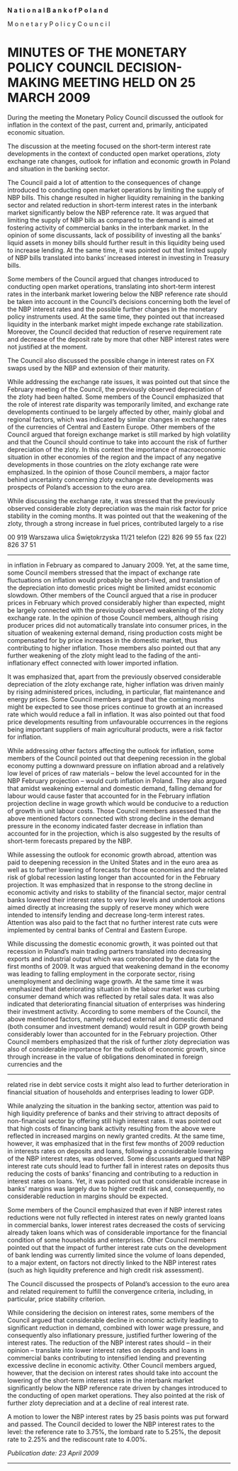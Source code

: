 **N** **a** **t** **i** **o** **n** **a** **l** **B** **a** **n** **k** **o** **f** **P** **o** **l** **a** **n** **d**

M o n e t a r y P o l i c y C o u n c i l

# MINUTES OF THE MONETARY POLICY COUNCIL DECISION-MAKING MEETING HELD ON 25 MARCH 2009

During the meeting the Monetary Policy Council discussed the outlook for inflation in the context
of the past, current and, primarily, anticipated economic situation.

The discussion at the meeting focused on the short-term interest rate developments in the context of
conducted open market operations, zloty exchange rate changes, outlook for inflation and economic
growth in Poland and situation in the banking sector.

The Council paid a lot of attention to the consequences of change introduced to conducting open
market operations by limiting the supply of NBP bills. This change resulted in higher liquidity
remaining in the banking sector and related reduction in short-term interest rates in the interbank
market significantly below the NBP reference rate. It was argued that limiting the supply of NBP
bills as compared to the demand is aimed at fostering activity of commercial banks in the interbank
market. In the opinion of some discussants, lack of possibility of investing all the banks’ liquid
assets in money bills should further result in this liquidity being used to increase lending. At the
same time, it was pointed out that limited supply of NBP bills translated into banks’ increased
interest in investing in Treasury bills.

Some members of the Council argued that changes introduced to conducting open market
operations, translating into short-term interest rates in the interbank market lowering below the NBP
reference rate should be taken into account in the Council’s decisions concerning both the level of
the NBP interest rates and the possible further changes in the monetary policy instruments used. At
the same time, they pointed out that increased liquidity in the interbank market might impede
exchange rate stabilization. Moreover, the Council decided that reduction of reserve requirement
rate and decrease of the deposit rate by more that other NBP interest rates were not justified at the
moment.

The Council also discussed the possible change in interest rates on FX swaps used by the NBP and
extension of their maturity.

While addressing the exchange rate issues, it was pointed out that since the February meeting of the
Council, the previously observed depreciation of the zloty had been halted. Some members of the
Council emphasized that the role of interest rate disparity was temporarily limited, and exchange
rate developments continued to be largely affected by other, mainly global and regional factors,
which was indicated by similar changes in exchange rates of the currencies of Central and Eastern
Europe. Other members of the Council argued that foreign exchange market is still marked by high
volatility and that the Council should continue to take into account the risk of further depreciation
of the zloty. In this context the importance of macroeconomic situation in other economies of the
region and the impact of any negative developments in those countries on the zloty exchange rate
were emphasized. In the opinion of those Council members, a major factor behind uncertainty
concerning zloty exchange rate developments was prospects of Poland’s accession to the euro area.

While discussing the exchange rate, it was stressed that the previously observed considerable zloty
depreciation was the main risk factor for price stability in the coming months. It was pointed out
that the weakening of the zloty, through a strong increase in fuel prices, contributed largely to a rise

00 919 Warszawa ulica Świętokrzyska 11/21 telefon (22) 826 99 55 fax (22) 826 37 51


-----

in inflation in February as compared to January 2009. Yet, at the same time, some Council members
stressed that the impact of exchange rate fluctuations on inflation would probably be short-lived,
and translation of the depreciation into domestic prices might be limited amidst economic
slowdown. Other members of the Council argued that a rise in producer prices in February which
proved considerably higher than expected, might be largely connected with the previously observed
weakening of the zloty exchange rate. In the opinion of those Council members, although rising
producer prices did not automatically translate into consumer prices, in the situation of weakening
external demand, rising production costs might be compensated for by price increases in the
domestic market, thus contributing to higher inflation. Those members also pointed out that any
further weakening of the zloty might lead to the fading of the anti-inflationary effect connected with
lower imported inflation.

It was emphasized that, apart from the previously observed considerable depreciation of the zloty
exchange rate, higher inflation was driven mainly by rising administered prices, including, in
particular, flat maintenance and energy prices. Some Council members argued that the coming
months might be expected to see those prices continue to growth at an increased rate which would
reduce a fall in inflation. It was also pointed out that food price developments resulting from
unfavourable occurrences in the regions being important suppliers of main agricultural products,
were a risk factor for inflation.

While addressing other factors affecting the outlook for inflation, some members of the Council
pointed out that deepening recession in the global economy putting a downward pressure on
inflation abroad and a relatively low level of prices of raw materials – below the level accounted for
in the NBP February projection – would curb inflation in Poland. They also argued that amidst
weakening external and domestic demand, falling demand for labour would cause faster that
accounted for in the February inflation projection decline in wage growth which would be
conducive to a reduction of growth in unit labour costs. Those Council members assessed that the
above mentioned factors connected with strong decline in the demand pressure in the economy
indicated faster decrease in inflation than accounted for in the projection, which is also suggested by
the results of short-term forecasts prepared by the NBP.

While assessing the outlook for economic growth abroad, attention was paid to deepening recession
in the United States and in the euro area as well as to further lowering of forecasts for those
economies and the related risk of global recession lasting longer than accounted for in the February
projection. It was emphasized that in response to the strong decline in economic activity and risks to
stability of the financial sector, major central banks lowered their interest rates to very low levels
and undertook actions aimed directly at increasing the supply of reserve money which were
intended to intensify lending and decrease long-term interest rates. Attention was also paid to the
fact that no further interest rate cuts were implemented by central banks of Central and Eastern
Europe.

While discussing the domestic economic growth, it was pointed out that recession in Poland’s main
trading partners translated into decreasing exports and industrial output which was corroborated by
the data for the first months of 2009. It was argued that weakening demand in the economy was
leading to falling employment in the corporate sector, rising unemployment and declining wage
growth. At the same time it was emphasized that deteriorating situation in the labour market was
curbing consumer demand which was reflected by retail sales data. It was also indicated that
deteriorating financial situation of enterprises was hindering their investment activity. According to
some members of the Council, the above mentioned factors, namely reduced external and domestic
demand (both consumer and investment demand) would result in GDP growth being considerably
lower than accounted for in the February projection. Other Council members emphasized that the
risk of further zloty depreciation was also of considerable importance for the outlook of economic
growth, since through increase in the value of obligations denominated in foreign currencies and the


-----

related rise in debt service costs it might also lead to further deterioration in financial situation of
households and enterprises leading to lower GDP.

While analyzing the situation in the banking sector, attention was paid to high liquidity preference
of banks and their striving to attract deposits of non-financial sector by offering still high interest
rates. It was pointed out that high costs of financing bank activity resulting from the above were
reflected in increased margins on newly granted credits. At the same time, however, it was
emphasized that in the first few months of 2009 reduction in interests rates on deposits and loans,
following a considerable lowering of the NBP interest rates, was observed. Some discussants
argued that NBP interest rate cuts should lead to further fall in interest rates on deposits thus
reducing the costs of banks’ financing and contributing to a reduction in interest rates on loans. Yet,
it was pointed out that considerable increase in banks’ margins was largely due to higher credit risk
and, consequently, no considerable reduction in margins should be expected.

Some members of the Council emphasized that even if NBP interest rates reductions were not fully
reflected in interest rates on newly granted loans in commercial banks, lower interest rates
decreased the costs of servicing already taken loans which was of considerable importance for the
financial condition of some households and enterprises. Other Council members pointed out that the
impact of further interest rate cuts on the development of bank lending was currently limited since
the volume of loans depended, to a major extent, on factors not directly linked to the NBP interest
rates (such as high liquidity preference and high credit risk assessment).

The Council discussed the prospects of Poland’s accession to the euro area and related requirement
to fulfill the convergence criteria, including, in particular, price stability criterion.

While considering the decision on interest rates, some members of the Council argued that
considerable decline in economic activity leading to significant reduction in demand, combined
with lower wage pressure, and consequently also inflationary pressure, justified further lowering of
the interest rates. The reduction of the NBP interest rates should – in their opinion – translate into
lower interest rates on deposits and loans in commercial banks contributing to intensified lending
and preventing excessive decline in economic activity. Other Council members argued, however,
that the decision on interest rates should take into account the lowering of the short-term interest
rates in the interbank market significantly below the NBP reference rate driven by changes
introduced to the conducting of open market operations. They also pointed at the risk of further
zloty depreciation and at a decline of real interest rate.

A motion to lower the NBP interest rates by 25 basis points was put forward and passed. The
Council decided to lower the NBP interest rates to the level: the reference rate to 3.75%, the
lombard rate to 5.25%, the deposit rate to 2.25% and the rediscount rate to 4.00%.

_Publication date: 23 April 2009_


-----

